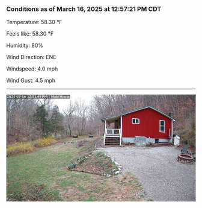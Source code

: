 ### Conditions as of March 16, 2025 at 12:57:21 PM CDT 

Temperature: 58.30 &deg;F

Feels like: 58.30 &deg;F

Humidity: 80%

Wind Direction: ENE

Windspeed: 4.0 mph

Wind Gust: 4.5 mph

---

<img src="./images/latest.jpeg"/>

